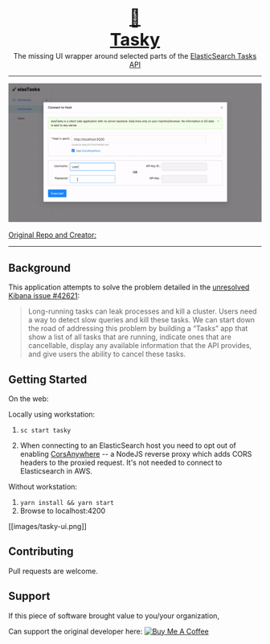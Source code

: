<p align="center" style="text-align: center">
  <a href="https://elastasks.vercel.app/" style="text-align: center">
    <h3 align="center" style="font-weight: bold; text-align: center; font-size: 34px; margin-bottom: -45px">🔦</h3>
    <h3 align="center" style="font-weight: bold; text-align: center; font-size: 34px; margin-bottom: -10px">Tasky</h3>
  </a>
  <p align="center">The missing UI wrapper around selected parts of the <a href="https://www.elastic.co/guide/en/elasticsearch/reference/current/tasks.html" target="_blank">ElasticSearch Tasks API</a></p>
</p>

---

![Demo](https://github.com/jzzfs/elastasks/blob/master/demo.gif)

[Original Repo and Creator:](https://github.com/jzzfs/elastasks)

---

## Background

This application attempts to solve the problem detailed in the [unresolved Kibana issue #42621](https://github.com/elastic/kibana/issues/42621):

> Long-running tasks can leak processes and kill a cluster. Users need a way to detect slow queries and kill these tasks. We can start down the road of addressing this problem by building a “Tasks” app that show a list of all tasks that are running, indicate ones that are cancellable, display any available information that the API provides, and give users the ability to cancel these tasks.

## Getting Started

On the web:

Locally using workstation:

1. `sc start tasky`

2. When connecting to an ElasticSearch host you need to opt out of enabling [CorsAnywhere](https://github.com/Rob--W/cors-anywhere/) -- a NodeJS reverse proxy which adds CORS headers to the proxied request.  It's not needed to connect to Elasticsearch in AWS.

Without workstation:

1. `yarn install && yarn start`
2. Browse to localhost:4200

[[images/tasky-ui.png]]

## Contributing

Pull requests are welcome.

## Support

If this piece of software brought value to you/your organization,

Can support the original developer here:
<a href="https://www.buymeacoffee.com/joejoe" target="_blank"><img src="https://cdn.buymeacoffee.com/buttons/v2/default-white.png" alt="Buy Me A Coffee" width="150" ></a>

